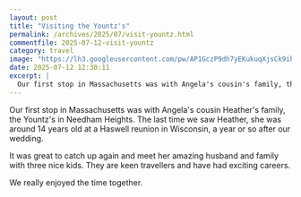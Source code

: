 ```yaml
---
layout: post
title: "Visiting the Yountz's"
permalink: /archives/2025/07/visit-yountz.html
commentfile: 2025-07-12-visit-yountz
category: travel
image: "https://lh3.googleusercontent.com/pw/AP1GczP9dh7yEKukuqXjsCk9ihXUOT90wID4QwC9LH6t5QPCRkLTBc_RG1EHFzUVh5q6ylOTbt21EKidVGyKaPE1t8cf1vpldLUTKd8MNosspnzae2Lmoqgz=w2400"
date: 2025-07-12 12:30:11
excerpt: |
  Our first stop in Massachusetts was with Angela's cousin's family, the Yountz's in Needham Heights.
---
```


Our first stop in Massachusetts was with Angela's cousin Heather's family, the Yountz's in Needham Heights. The last time we saw Heather, she was around 14 years old at a Haswell reunion in Wisconsin, a year or so after our wedding.  

It was great to catch up again and meet her amazing husband and family with three nice kids. They are keen travellers and have had exciting careers.

We really enjoyed the time together.


